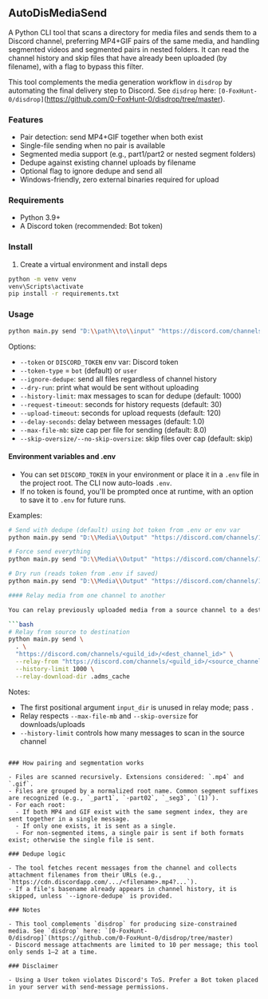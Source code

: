 ## AutoDisMediaSend

A Python CLI tool that scans a directory for media files and sends them to a Discord channel, preferring MP4+GIF pairs of the same media, and handling segmented videos and segmented pairs in nested folders. It can read the channel history and skip files that have already been uploaded (by filename), with a flag to bypass this filter.

This tool complements the media generation workflow in `disdrop` by automating the final delivery step to Discord. See `disdrop` here: `[0-FoxHunt-0/disdrop]`(https://github.com/0-FoxHunt-0/disdrop/tree/master).

### Features

- Pair detection: send MP4+GIF together when both exist
- Single-file sending when no pair is available
- Segmented media support (e.g., part1/part2 or nested segment folders)
- Dedupe against existing channel uploads by filename
- Optional flag to ignore dedupe and send all
- Windows-friendly, zero external binaries required for upload

### Requirements

- Python 3.9+
- A Discord token (recommended: Bot token)

### Install

1. Create a virtual environment and install deps

```bash
python -m venv venv
venv\Scripts\activate
pip install -r requirements.txt
```

### Usage

```bash
python main.py send "D:\\path\\to\\input" "https://discord.com/channels/<guild_id>/<channel_id>" --token <DISCORD_TOKEN>
```

Options:

- `--token` or `DISCORD_TOKEN` env var: Discord token
- `--token-type` = `bot` (default) or `user`
- `--ignore-dedupe`: send all files regardless of channel history
- `--dry-run`: print what would be sent without uploading
- `--history-limit`: max messages to scan for dedupe (default: 1000)
- `--request-timeout`: seconds for history requests (default: 30)
- `--upload-timeout`: seconds for upload requests (default: 120)
- `--delay-seconds`: delay between messages (default: 1.0)
- `--max-file-mb`: size cap per file for sending (default: 8.0)
- `--skip-oversize/--no-skip-oversize`: skip files over cap (default: skip)

#### Environment variables and .env

- You can set `DISCORD_TOKEN` in your environment or place it in a `.env` file in the project root. The CLI now auto-loads `.env`.
- If no token is found, you'll be prompted once at runtime, with an option to save it to `.env` for future runs.

Examples:

````bash
# Send with dedupe (default) using bot token from .env or env var
python main.py send "D:\\Media\\Output" "https://discord.com/channels/123/456"

# Force send everything
python main.py send "D:\\Media\\Output" "https://discord.com/channels/123/456" --token xxxxx --ignore-dedupe

# Dry run (reads token from .env if saved)
python main.py send "D:\\Media\\Output" "https://discord.com/channels/123/456" --dry-run

#### Relay media from one channel to another

You can relay previously uploaded media from a source channel to a destination channel. The tool downloads media to a temporary directory and re-uploads it in chronological order.

```bash
# Relay from source to destination
python main.py send \
  . \
  "https://discord.com/channels/<guild_id>/<dest_channel_id>" \
  --relay-from "https://discord.com/channels/<guild_id>/<source_channel_id>" \
  --history-limit 1000 \
  --relay-download-dir .adms_cache
````

Notes:

- The first positional argument `input_dir` is unused in relay mode; pass `.`
- Relay respects `--max-file-mb` and `--skip-oversize` for downloads/uploads
- `--history-limit` controls how many messages to scan in the source channel

```

### How pairing and segmentation works

- Files are scanned recursively. Extensions considered: `.mp4` and `.gif`.
- Files are grouped by a normalized root name. Common segment suffixes are recognized (e.g., `_part1`, `-part02`, `_seg3`, `(1)`).
- For each root:
  - If both MP4 and GIF exist with the same segment index, they are sent together in a single message.
  - If only one exists, it is sent as a single.
  - For non-segmented items, a single pair is sent if both formats exist; otherwise the single file is sent.

### Dedupe logic

- The tool fetches recent messages from the channel and collects attachment filenames from their URLs (e.g., `https://cdn.discordapp.com/.../<filename>.mp4?...`).
- If a file's basename already appears in channel history, it is skipped, unless `--ignore-dedupe` is provided.

### Notes

- This tool complements `disdrop` for producing size-constrained media. See `disdrop` here: `[0-FoxHunt-0/disdrop]`(https://github.com/0-FoxHunt-0/disdrop/tree/master)
- Discord message attachments are limited to 10 per message; this tool only sends 1–2 at a time.

### Disclaimer

- Using a User token violates Discord's ToS. Prefer a Bot token placed in your server with send-message permissions.
```
